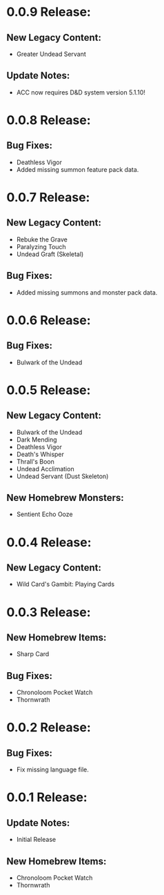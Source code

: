 # 0.0.9 Release:
## New Legacy Content:
- Greater Undead Servant
## Update Notes:
- ACC now requires D&D system version 5.1.10!

# 0.0.8 Release:
## Bug Fixes:
- Deathless Vigor
- Added missing summon feature pack data.

# 0.0.7 Release:
## New Legacy Content:
- Rebuke the Grave
- Paralyzing Touch
- Undead Graft (Skeletal)
## Bug Fixes:
- Added missing summons and monster pack data.

# 0.0.6 Release:
## Bug Fixes:
- Bulwark of the Undead

# 0.0.5 Release:
## New Legacy Content:
- Bulwark of the Undead
- Dark Mending
- Deathless Vigor
- Death's Whisper
- Thrall's Boon
- Undead Acclimation
- Undead Servant (Dust Skeleton)
## New Homebrew Monsters:
- Sentient Echo Ooze

# 0.0.4 Release:
## New Legacy Content:
- Wild Card's Gambit: Playing Cards

# 0.0.3 Release:
## New Homebrew Items:
- Sharp Card
## Bug Fixes:
- Chronoloom Pocket Watch
- Thornwrath

# 0.0.2 Release:
## Bug Fixes:
- Fix missing language file.

# 0.0.1 Release:
## Update Notes:
- Initial Release
## New Homebrew Items:
- Chronoloom Pocket Watch
- Thornwrath